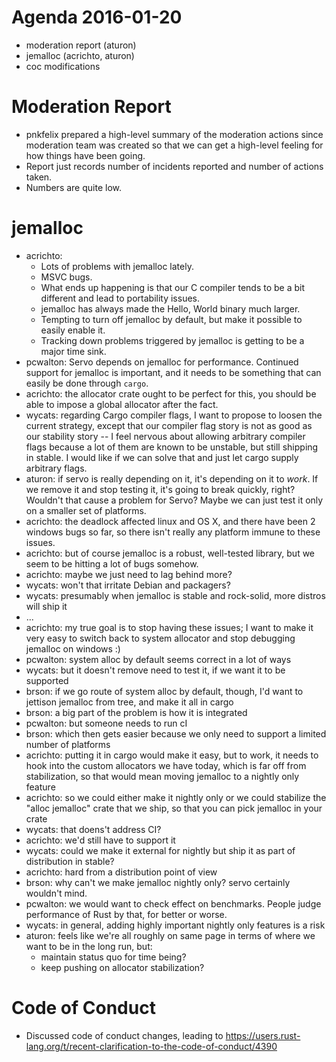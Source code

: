 # Agenda 2016-01-20

- moderation report (aturon)
- jemalloc (acrichto, aturon)
- coc modifications

# Moderation Report

- pnkfelix prepared a high-level summary of the moderation actions since moderation team was created so that we can get a high-level feeling for how things have been going.
- Report just records number of incidents reported and number of actions taken.
- Numbers are quite low.

# jemalloc

- acrichto:
    - Lots of problems with jemalloc lately.
    - MSVC bugs.
    - What ends up happening is that our C compiler tends to be a bit different and lead to portability issues.
    - jemalloc has always made the Hello, World binary much larger.
    - Tempting to turn off jemalloc by default, but make it possible to easily enable it.
    - Tracking down problems triggered by jemalloc is getting to be a major time sink.
- pcwalton: Servo depends on jemalloc for performance. Continued support for jemalloc is important, and it needs to be something that can easily be done through `cargo`.
- acrichto: the allocator crate ought to be perfect for this, you should be able to impose a global allocator after the fact.
- wycats: regarding Cargo compiler flags, I want to propose to loosen the current strategy, except that our compiler flag story is not as good as our stability story -- I feel nervous about allowing arbitrary compiler flags because a lot of them are known to be unstable, but still shipping in stable. I would like if we can solve that and just let cargo supply arbitrary flags.
- aturon: if servo is really depending on it, it's depending on it to *work*. If we remove it and stop testing it, it's going to break quickly, right? Wouldn't that cause a problem for Servo? Maybe we can just test it only on a smaller set of platforms.
- acrichto: the deadlock affected linux and OS X, and there have been 2 windows bugs so far, so there isn't really any platform immune to these issues.
- acrichto: but of course jemalloc is a robust, well-tested library, but we seem to be hitting a lot of bugs somehow.
- acrichto: maybe we just need to lag behind more?
- wycats: won't that irritate Debian and packagers?
- wycats: presumably when jemalloc is stable and rock-solid, more distros will ship it
- ...
- acrichto: my true goal is to stop having these issues; I want to make it very easy to switch back to system allocator and stop debugging jemalloc on windows :)
- pcwalton: system alloc by default seems correct in a lot of ways
- wycats: but it doesn't remove need to test it, if we want it to be supported
- brson: if we go route of system alloc by default, though, I'd want to jettison jemalloc from tree, and make it all in cargo
- brson: a big part of the problem is how it is integrated
- pcwalton: but someone needs to run cI
- brson: which then gets easier because we only need to support a limited number of platforms
- acrichto: putting it in cargo would make it easy, but to work, it needs to hook into the custom allocators we have today, which is far off from stabilization, so that would mean moving jemalloc to a nightly only feature
- acrichto: so we could either make it nightly only or we could stabilize the "alloc jemalloc" crate that we ship, so that you can pick jemalloc in your crate
- wycats: that doens't address CI?
- acrichto: we'd still have to support it
- wycats: could we make it external for nightly but ship it as part of distribution in stable?
- acrichto: hard from a distribution point of view
- brson: why can't we make jemalloc nightly only? servo certainly wouldn't mind.
- pcwalton: we would want to check effect on benchmarks. People judge performance of Rust by that, for better or worse.
- wycats: in general, adding highly important nightly only features is a risk
- aturon: feels like we're all roughly on same page in terms of where we want to be in the long run, but:
    - maintain status quo for time being?
    - keep pushing on allocator stabilization?

# Code of Conduct

- Discussed code of conduct changes, leading to https://users.rust-lang.org/t/recent-clarification-to-the-code-of-conduct/4390
